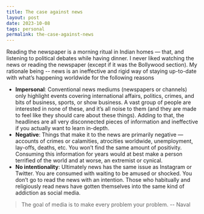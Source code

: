```yaml
---
title: The case against news
layout: post
date: 2023-10-08
tags: personal
permalink: the-case-against-news
---
```


Reading the newspaper is a morning ritual in Indian homes — that, and listening to political debates while having dinner. I never liked watching the news or reading the newspaper (except if it was the Bollywood section). My rationale being -- news is an ineffective and rigid way of staying up-to-date with what’s happening worldwide for the following reasons

* **Impersonal**: Conventional news mediums (newspapers or channels) only highlight events covering international affairs, politics, crimes, and bits of business, sports, or show business. A vast group of people are interested in none of these, and it’s all noise to them (and they are made to feel like they should care about these things). Adding to that, the headlines are all very disconnected pieces of information and ineffective if you actually want to learn in-depth.
* **Negative**: Things that make it to the news are primarily negative — accounts of crimes or calamities, atrocities worldwide, unemployment, lay-offs, deaths, etc. You won’t find the same amount of positivity. Consuming this information for years would at best make a person terrified of the world and at worse, an extremist or cynical.
* **No intentionality**: Ultimately news has the same issue as Instagram or Twitter. You are consumed with waiting to be amused or shocked. You don’t go to read the news with an intention. Those who habitually and religiously read news have gotten themselves into the same kind of addiction as social media.

> The goal of media is to make every problem your problem. -- Naval